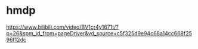 # hmdp
https://www.bilibili.com/video/BV1cr4y1671t/?p=26&spm_id_from=pageDriver&vd_source=c5f325d9e94c68a14cc668f2596f12dc
